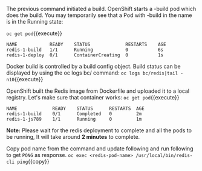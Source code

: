 The previous command initiated a build. OpenShift starts a -build pod which does the build. You may temporarily see that a Pod with -build in the name is in the Running state:


`oc get pod`{{execute}}

```
NAME            READY    STATUS             RESTARTS    AGE
redis-1-build   1/1      Running            0           6s
redis-1-deploy  0/1      ContainerCreating  0           1s
```

Docker build is controlled by a build config object. Build status can be displayed by using the oc logs bc/<NAME> command:
`oc logs bc/redis|tail -n10`{{execute}}


OpenShift built the Redis image from Dockerfile and uploaded it to a local registry. Let's make sure that container works:
`oc get pod`{{execute}}

```
NAME             READY    STATUS      RESTARTS  AGE
redis-1-build    0/1      Completed   0         2m
redis-1-js789    1/1      Running     0         1m
```

**Note:** Please wait for the redis deployment to complete and all the pods to be running, It will take around **2 minutes** to complete.

Copy pod name from the command and update following and run following to get `PONG` as response.
`oc exec <redis-pod-name> /usr/local/bin/redis-cli ping`{{copy}}